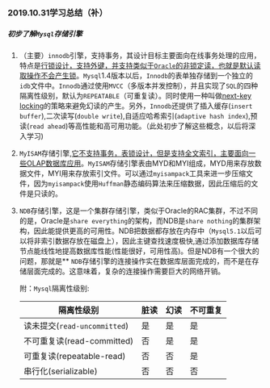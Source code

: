 ### 2019.10.31学习总结（补） ###

##### 初步了解`Mysql`存储引擎 #####

1. （主要）`innodb`引擎，支持事务，其设计目标主要面向在线事务处理的应用，特点是<u>行锁设计，支持外键，并支持类似于`Oracle`的非锁定读，也就是默认读取操作不会产生锁</u>。`Mysql`1.4版本以后，`Innodb`的表单独存储到一个独立的`idb`文件中。`Innodb`通过使用`MVCC`（多版本并发控制），并且实现了`SQL`的四种隔离性级别，默认为`REPEATABLE`（可重复读）。同时使用一种叫做<u>next-key locking</u>的策略来避免幻读的产生。另外，`Innodb`还提供了插入缓存(`insert buffer`),二次读写(`double write`),自适应哈希索引(`adaptive hash index`),预读(`read ahead`)等高性能和高可用功能。（此处初步了解这些概念，以后将深入学习)

2. `MyISAM`存储引擎,<u>它不支持事务，表锁设计，但是支持全文索引，主要面向一些OLAP数据库应用</u>。`MyISAM`存储引擎表由MYD和MYI组成，MYD用来存放数据文件，MYI用来存放索引文件。可以通过`myisampack`工具来进一步压缩文件，因为`myisampack`使用`Huffman`静态编码算法来压缩数据，因此压缩后的文件是只读的。

3. `NDB`存储引擎，这是一个集群存储引擎，类似于Oracle的RAC集群，不过不同的是，Oracle是`share everything`的架构，而NDB是`share nothing`的集群架构，因此能提供更高的可用性。NDB把数据都存放在内存中（`Mysql5.1`以后可以将非索引数据存放在磁盘上），因此主键查找速度极快,通过添加数据库存储节点能线性地提高数据库性能(性能很好，可用性高)。但是NDB有一个很大的问题，那就是** `NDB`存储引擎的连接操作实在数据库层面完成的，而不是在存储层面完成的。这意味着，复杂的连接操作需要巨大的网络开销。

   附：`Mysql`隔离性级别: 

   | 隔离性级别                   | 脏读 | 幻读 | 不可重复 |
   | ---------------------------- | ---- | ---- | -------- |
   | 读未提交(`read-uncommitted`) | 是   | 是   | 是       |
   | 不可重复读(read-committed)   | 否   | 是   | 是       |
   | 可重复读(repeatable-read)    | 否   | 否   | 是       |
   | 串行化(serializable)         | 否   | 否   | 否       |

   

   

   

   

